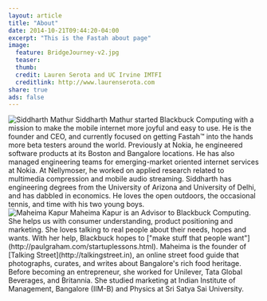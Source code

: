 ```yaml
---
layout: article
title: "About"
date: 2014-10-21T09:44:20-04:00
excerpt: "This is the Fastah about page"
image:
  feature: BridgeJourney-v2.jpg
  teaser: 
  thumb:
  credit: Lauren Serota and UC Irvine IMTFI
  creditlink: http://www.laurenserota.com
share: true
ads: false
---
```


<div class="author-image">
	<img src="{{ site.url }}/images/bio-photo.jpg" alt="Siddharth Mathur">
Siddharth Mathur started Blackbuck Computing with a mission to make the mobile internet more joyful and easy to use. He is the founder and CEO, and currently focused on getting Fastah™ into the hands more beta testers around the world.
Previously at Nokia, he engineered software products at its Boston and Bangalore locations. He has also managed engineering teams for emerging-market oriented internet services at Nokia. At Nellymoser, he worked on applied research related to multimedia compression and mobile audio streaming. Siddharth has engineering degrees from the University of Arizona and University of Delhi, and has dabbled in economics. He loves the open outdoors, the occasional tennis, and time with his two young boys. 
</div>

<div class="author-image">
	<img src="{{ site.url }}/images/maheima.jpg" alt="Maheima Kapur">
Maheima Kapur is an Advisor to Blackbuck Computing. She helps us with consumer understanding, product positioning and marketing. She loves talking to real people about their needs, hopes and wants. With her help, Blackbuck hopes to ["make stuff that people want"](http://paulgraham.com/startuplessons.html). 
Maheima is the founder of [Talking Street](http://talkingstreet.in), an online street food guide that photographs, curates, and writes about Bangalore's rich food heritage. Before becoming an entrepreneur, she worked for Unilever, Tata Global Beverages, and Britannia. She studied marketing at Indian Institute of Management, Bangalore (IIM-B) and Physics at Sri Satya Sai University. 
</div>
